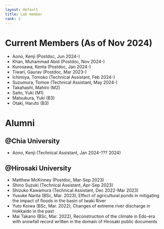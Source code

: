 ```yaml
---
layout: default
title: Lab member
rank: 2
---
```


# Current Members (As of Nov 2024)
  * Aono, Kenji (Postdoc, Jun 2024-)
  * Khan, Muhammad Abid (Postdoc, Nov 2024-)
  * Kurosawa, Kenta (Postdoc, Jan 2024-)
  * Tiwari, Gaurav (Postdoc, Mar 2023-)
  * Ichimiya, Tomoko (Technical Assistant, Feb 2024-)
  * Suzumura, Tomoe  (Technical Assistant, May 2024-)
  * Takahashi, Mahiro (M2)
  * Saito, Yuki (M1)
  * Matsukura, Yuki (B3)
  * Otaki, Haruto (B3)


# Alumni 
## @Chia University
  * Aono, Kenji (Technical Assistant, Jan 2024-??? 2024)

## @Hirosaki University
  * Matthew McKinney (Postdoc, Mar-Sep 2023)
  * Shino Suzuki (Technical Assistant, Apr-Sep 2023)
  * Shizuko Kawamura (Technical Assistant, Dec 2022-Mar 2023)
  * Yusuke Narita (BSc, Mar. 2023), Effect of agricultural ponds in mitigating the impact of floods in the basin of Iwaki River 
  * Yuto Koiwa (BSc, Mar. 2022), Changes of extreme river discharge in Hokkaido in the past
  * Mai Takano (BSc, Mar. 2022), Reconstruction of the climate in Edo-era with snowfall record written in the domain of Hirosaki public documents
